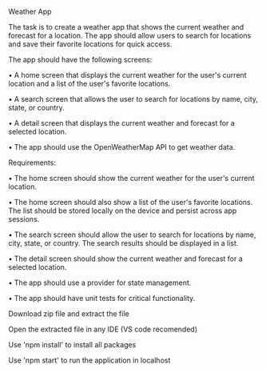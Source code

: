 Weather App

The task is to create a weather app that shows the current weather and forecast for a location. The app should allow users to search for locations and save their favorite locations for quick access.

The app should have the following screens:

•	A home screen that displays the current weather for the user's current location and a list of the user's favorite locations.

•	A search screen that allows the user to search for locations by name, city, state, or country.

•	A detail screen that displays the current weather and forecast for a selected location.

•	The app should use the OpenWeatherMap API to get weather data.

Requirements:

•	The home screen should show the current weather for the user's current location.

•	The home screen should also show a list of the user's favorite locations. The list should be stored locally on the device and persist across app sessions.

•	The search screen should allow the user to search for locations by name, city, state, or country. The search results should be displayed in a list.

•	The detail screen should show the current weather and forecast for a selected location.

•	The app should use a provider for state management.

•	The app should have unit tests for critical functionality.

Download zip file and extract the file

Open the extracted file in any IDE (VS code recomended)

Use 'npm install' to install all packages

Use 'npm start' to run the application in localhost


